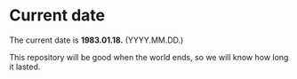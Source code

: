 # Current date

The current date is **1983.01.18.** (YYYY.MM.DD.)

This repository will be good when the world ends, so we will know how long it lasted.